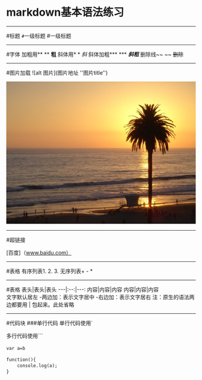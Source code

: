 # markdown基本语法练习
---

#标题
`#`一级标题
#一级标题

---
#字体
加粗用** **  **粗**
斜体用* *    *斜*
斜体加粗*** ***  ***斜粗***
删除线~~ ~~ ~~删除~~

---
#图片加载
![alt 图片](图片地址 ''图片title'')

![alt 一张风景照片](https://github.com/nainiuainiunai/markdown/blob/master/1.jpg)

---
#超链接

[百度]（www.baidu.com）


---
#表格
有序列表1. 2. 3.
无序列表+ - *

---
#表格
表头|表头|表头
---|:--:|---:
内容|内容|内容
内容|内容|内容  
文字默认居左
-两边加：表示文字居中
-右边加：表示文字居右
注：原生的语法两边都要用 | 包起来。此处省略

---
#代码块
###单行代码
单行代码使用`

多行代码使用```

`var a=b`
```
function(){
    console.log(a);
}
```